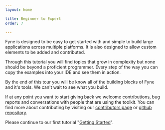 ```yaml
---
layout: home

title: Beginner to Expert
order: 7

---
```


Fyne is designed to be easy to get started with and simple to build 
large applications across multiple platforms. It is also designed to
allow custom elements to be added and contributed.

Through this tutorial you will find topics that grow in complexity
but none should be beyond a proficient programmer. Every step of the
way you can copy the examples into your IDE and see them in action.

By the end of this tour you will be know all of the building blocks
of Fyne and it's tools. We can't wait to see what you build.

If at any point you want to start giving back we welcome contributions,
bug reports and conversations with people that are using the toolkit.
You can find more about contributing by visiting our
[contributors page](https://fyne.io/contribute.html) or 
[github repository](https://github.com/fyne-io/fyne/).

Please continue to our first tutorial "[Getting Started](/basics/)".